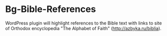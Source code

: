 Bg-Bible-References
===================

WordPress plugin will highlight references to the Bible text with links to site of Orthodox encyclopedia "The Alphabet of Faith" (http://azbyka.ru/biblia).
